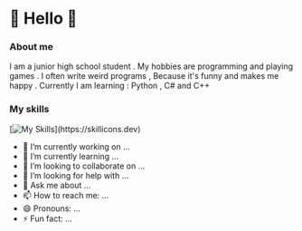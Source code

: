 # 👋 Hello 👋
### About me
I am a junior high school student . My hobbies are programming and playing games . I often write weird programs , Because it's funny and makes me happy . Currently I am learning : Python , C# and C++
### My skills
[![My Skills](https://skillicons.dev/icons?i=cs,dotnet,cpp,pr,visualstudio,vscode,)](https://skillicons.dev)

- 🔭 I’m currently working on ...
- 🌱 I’m currently learning ...
- 👯 I’m looking to collaborate on ...
- 🤔 I’m looking for help with ...
- 💬 Ask me about ...
- 📫 How to reach me: ...
- 😄 Pronouns: ...
- ⚡ Fun fact: ...
